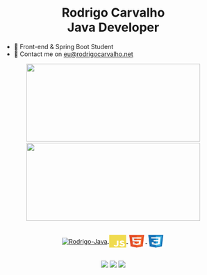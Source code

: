 <div align="center">
  <h1><strong>Rodrigo Carvalho</strong> <br>Java Developer</h1>
</div>

- 🌱 Front-end & Spring Boot Student
- 💬 Contact me on eu@rodrigocarvalho.net

<div align="center">
  <a href="https://github.com/rodrigocarvalhodev">
  <img height="180em" width="400px" src="https://github-readme-stats.vercel.app/api?username=rodrigocarvalhodev&show_icons=true&theme=dracula&include_all_commits=true&count_private=true"/>
  <img height="180em" width="400px" src="https://github-readme-stats.vercel.app/api/top-langs/?username=rodrigocarvalhodev&layout=compact&langs_count=7&theme=dracula"/>
</div>
  
  ##
  
<div align="center">
    <img align="center" alt="Rodrigo-Java" src="https://img.shields.io/badge/Java-ED8B00?style=for-the-badge&logo=java&logoColor=white">
    <img align="center" alt="Rodrigo-Js" height="30" width="40" src="https://raw.githubusercontent.com/devicons/devicon/master/icons/javascript/javascript-plain.svg">
    <img align="center" alt="Rodrigo-HTML" height="30" width="40" src="https://raw.githubusercontent.com/devicons/devicon/master/icons/html5/html5-original.svg">
    <img align="center" alt="Rodrigo-CSS" height="30" width="40" src="https://raw.githubusercontent.com/devicons/devicon/master/icons/css3/css3-original.svg">
</div>
  
  ## 
  
<div align="center">
    <a href="https://instagram.com/rodriguscarvalho" target="_blank"><img src="https://img.shields.io/badge/-Instagram-%23E4405F?style=for-the-badge&logo=instagram&logoColor=white" target="_blank"></a>
 <a href="https://discordapp.com/users/352901571543171074 " target="_blank"><img src="https://img.shields.io/badge/Discord-7289DA?style=for-the-badge&logo=discord&logoColor=white" target="_blank"></a> 
  <a href="https://www.linkedin.com/in/rodrigo-carvalho-b05428184/" target="_blank"><img src="https://img.shields.io/badge/-LinkedIn-%230077B5?style=for-the-badge&logo=linkedin&logoColor=white" target="_blank"></a> 
</div>
